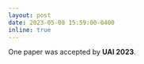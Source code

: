 ```yaml
---
layout: post
date: 2023-05-08 15:59:00-0400
inline: true
---
```


One paper was accepted by **UAI 2023**. 
